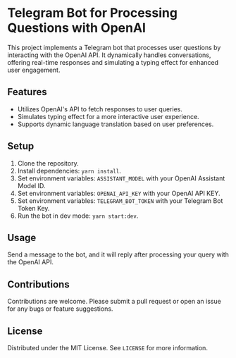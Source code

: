 # Telegram Bot for Processing Questions with OpenAI

This project implements a Telegram bot that processes user questions by interacting with the OpenAI API. It dynamically handles conversations, offering real-time responses and simulating a typing effect for enhanced user engagement.

## Features
- Utilizes OpenAI's API to fetch responses to user queries.
- Simulates typing effect for a more interactive user experience.
- Supports dynamic language translation based on user preferences.

## Setup
1. Clone the repository.
2. Install dependencies: `yarn install`.
3. Set environment variables: `ASSISTANT_MODEL` with your OpenAI Assistant Model ID.
3. Set environment variables: `OPENAI_API_KEY` with your OpenAI API KEY.
3. Set environment variables: `TELEGRAM_BOT_TOKEN` with your Telegram Bot Token Key.
4. Run the bot in dev mode: `yarn start:dev`.

## Usage
Send a message to the bot, and it will reply after processing your query with the OpenAI API.

## Contributions
Contributions are welcome. Please submit a pull request or open an issue for any bugs or feature suggestions.

## License
Distributed under the MIT License. See `LICENSE` for more information.
